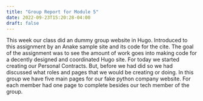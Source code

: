 ```yaml
---
title: "Group Report for Module 5"
date: 2022-09-23T15:20:28-04:00
draft: false
---
```


This week our class did an dummy group website in Hugo. Introduced to this assignment by an Anake sample site and its code for the cite. The goal of the assignment was to see the amount of work goes into making code for a decently designed and coordinated Hugo site. For today we started creating our Personal Contracts. But, before we had did so we had discussed what roles and pages that we would be creating or doing. In this group we have five main pages for our fake python company website. For each member had one page to complete besides our tech member of the group. 